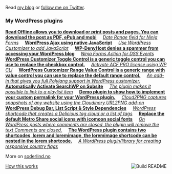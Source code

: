  Read [my blog](https://soderlind.no/) or [follow me on Twitter](https://twitter.com/soderlind).



### My WordPress plugins
<!-- plugins starts -->
[**Read Offline allows you to download or print posts and pages. You can download the post as PDF, ePub and mobi**](https://github.com/soderlind/read-offline) &nbsp;&nbsp;&nbsp;
[*Date Range field for Ninja Forms*](https://github.com/soderlind/date-range-ninja-forms) &nbsp;&nbsp;&nbsp;
[**WordPress Ajax using native JavaScript**](https://github.com/soderlind/es6-wp-ajax-demo) &nbsp;&nbsp;&nbsp;
[*Use WordPress Customizer to add JavaScript*](https://github.com/soderlind/additional-javascript) &nbsp;&nbsp;&nbsp;
[**WP-DenyHost denies a spammer from accessing your WordPress blog**](https://github.com/soderlind/wp-denyhost) &nbsp;&nbsp;&nbsp;
[*Ninja Forms Action for DSS Events*](https://github.com/soderlind/ninja-forms-dss-event-action) &nbsp;&nbsp;&nbsp;
[**WordPress Customizer Toggle Control is a generic toggle control you can use to replace the checkbox control.**](https://github.com/soderlind/class-customizer-toggle-control) &nbsp;&nbsp;&nbsp;
[*Activate ACF PRO license using WP CLI*](https://github.com/soderlind/wp-cli-acfpro-activate) &nbsp;&nbsp;&nbsp;
[**WordPress Customizer Range Value Control is a generic range with value control you can use to replace the default range control.**](https://github.com/soderlind/class-customizer-range-value-control) &nbsp;&nbsp;&nbsp;
[*An add-in that gives you full Polylang support in WordPress customizer.*](https://github.com/soderlind/customizer-polylang) &nbsp;&nbsp;&nbsp;
[**Automatically Activate SearchWP on Subsite**](https://github.com/soderlind/ms-searchwp-subsite-activate) &nbsp;&nbsp;&nbsp;
[*The plugin makes it possible to link to a playlist item*](https://github.com/soderlind/wp-link-to-playlist-item) &nbsp;&nbsp;&nbsp;
[**Demo plugin to show how to implement your custom permalink for your WordPress plugin.**](https://github.com/soderlind/my-permalink-demo) &nbsp;&nbsp;&nbsp;
[*Cloud2PNG captures snapshots of any website using the Cloudinary URL2PNG add-on*](https://github.com/soderlind/cloud2png) &nbsp;&nbsp;&nbsp;
[**WordPress Debug Bar, List Script & Style Dependencies**](https://github.com/soderlind/debug-bar-list-dependencies) &nbsp;&nbsp;&nbsp;
[*WordPress shortcode that creates a Delicious tag cloud or a list of tags*](https://github.com/soderlind/delicious-tagroll-shortcode) &nbsp;&nbsp;&nbsp;
[**Replace the default Metro Share social icons with icomoon social fonts**](https://github.com/soderlind/metro-share-social-fonts) &nbsp;&nbsp;&nbsp;
[*On WordPress posts where comments are closed, the plugin will remove the text Comments are closed.*](https://github.com/soderlind/remove-comments-are-closed) &nbsp;&nbsp;&nbsp;
[**The WordPress plugin contains two shortcodes, lorem and loremimage, the loremimage shortcode can be nested in the lorem shortcode.**](https://github.com/soderlind/lorem-shortcode) &nbsp;&nbsp;&nbsp;
[*A WordPress plugin/library for creating responsive country flags*](https://github.com/soderlind/css-flags) &nbsp;&nbsp;&nbsp;
<!-- plugins ends -->

More on [soderlind.no](https://soderlind.no/)


<a href="https://github.com/soderlind/soderlind/actions"><img src="https://github.com/soderlind/soderlind/workflows/Build%20README/badge.svg" align="right" alt="Build README"></a>
<a href="https://simonwillison.net/2020/Jul/10/self-updating-profile-readme/">How this works</a>

